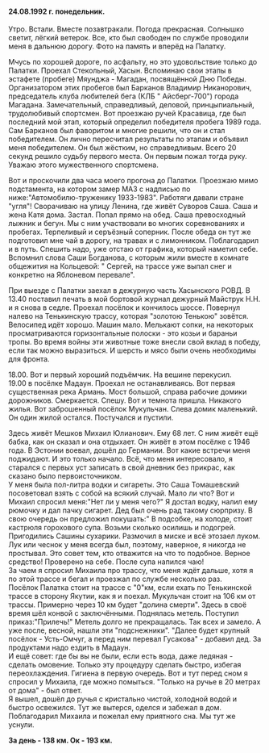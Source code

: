 #### 24.08.1992 г. понедельник.

Утро. Встали. Вместе позавтракали. Погода прекрасная. Солнышко светит, лёгкий ветерок. Все, кто был свободен по службе проводили меня в дальнюю дорогу. Фото на память и вперёд на Палатку.

Мчусь по хорошей дороге, по асфальту, но это удовольствие только до Палатки. Проехал Стекольный, Хасын. Вспоминаю свои этапы в эстафете \(пробеге\) Мяунджа - Магадан, посвящённой Дню Победы. Организатором этих пробегов был Барканов Владимир Никанорович, председатель клуба любителей бега \(КЛБ " Айсберг-700"\) города Магадана. Замечательный, справедливый, деловой, принцыпиальный, трудолюбивый  спортсмен. Вот проезжаю ручей Красавица, где был последний мой этап, который определил победителя пробега 1989 года. Сам Барканов был фаворитом и многие решили, что он и стал победителем. Он лично пересчитал результаты по этапам и объявил меня победителем. Он был жёстким, но справедливым. Всего 20 секунд решило судьбу первого места. Он первым пожал тогда руку. Уважаю этого мужественного спортсмена.

Вот и проскочили два часа моего прогона до Палатки. Проезжаю мимо подстамента, на котором замер МАЗ с надписью по ниже:"Автомобилю-труженику 1933-1983". Работяги давали стране "угля"! Сворачиваю на улицу Ленина, где живёт Суворов Саша. Саша и жена Катя дома. Застал. Попал прямо на обед. Саша превосходный лыжник и бегун. Мы с ним участвовали во многих соревнованиях и пробегах. Терпеливый и серъёзный соперник. После обеда он тут же подготовил мне чай в дорогу, на травах и с лимонником. Поблагодарил и в путь. Спешить надо, уже отстаю от графика, который наметил себе. Вспомнил слова Саши Богданова, с которым жили вместе в комнате общежития на Кольцевой: "    Сергей, на трассе уже выпал снег и конкретно на Яблоневом перевале".

При выезде с Палатки заехал в дежурную часть Хасынского РОВД. В 13.40 поставил печать в мой бортовой журнал дежурный Майструк Н.Н. и я снова в седле. Проехал посёлок и кончилось шоссе. Повернул налево на Тенькинскую трассу, которая "золотою Тенькою" зовётся.  
  Велосипед идёт хорошо. Машин мало. Мелькают сопки, на некоторых просматриваются горизонтальные полоски - это козьи и бараньи тропы. Во время войны эти животные тоже внесли свой вклад в победу, если так можно выразиться. И шерсть и мясо были очень необходимы для фронта.

18.00. Вот и первый хороший подъёмчик. На вешине перекусил.  
  19.00 в посёлке     Мадаун. Проехал не останавливаясь. Вот первая существенная река Армань. Мост большой, справа рабочие домики дорожников. Смеркается. Спешу. Вот и темнота пришла. Никакого жилья. Вот заброшенный посёлок Мукульчан. Слева домик маленький. Он один жилой остался. Постучался и пустили.

Здесь живёт Мешков Михаил Юлианович. Ему 68 лет. С ним живёт ещё бабка, как он сказал и она отдыхает. Он живёт в этом посёлке с 1946 года. В Эстонии воевал, дошёл до Германии. Вот какие встречи меня поджидают. И это только начало. Всё, что меня интересовало, я старался с первых уст записать в свой дневник без прикрас, как сказано было первоисточником.   
    У меня была пол-литра водки и сигареты. Это Саша Томашевский посоветовал взять с собой на всякий случай. Мало ли что? Вот и Михаил спросил меня:"Нет ли у меня чего?" Я достал водку, налил ему рюмочку и дал пачку сигарет. Дед был очень рад такому сюрпризу. В свою очередь он предложил покушать:" В подсобке, на холоде, стоит кастрюля горохового супа. Возьми сколько осилишь и подогрей. Пригодились Сашины сухарики. Размочил в миске и всё этозаел луком.   
 Лук или чеснок у меня всегда был, поэтому, наверное, я никогда не простывал. Это совет тем, кто отважится на что то подобное. Верное средство! Проверено на себе. После супа напился  чаю!  
  За чаем я спросил Михаила про трассу, что меня ждёт дальше, хотя я по этой трассе и бегал и  проезжал по службе несколько раз.  
  Посёлок Палатка стоит на трассе с "0"км, если ехать по Тенькинской трассе в сторону Якутии, как я и поехал. Мукульчан стоит на 106 км от трассы.  Примерно через 10 км будет "долина смерти". Здесь в своё время шёл конвой с заключёнными. Поднялась метель. Поступил приказ:"Прилечь!" Метель долго не прекращалась. Так всех и замело. А уже после, весной, нашли эти "подснежники". "Далее будет крупный посёлок -     Усть-Омчуг, а перед ним перевал Гусакова" - добавил дед. За продуктами надо ездить в Мадаун.  
  И ещё совет: где бы вы не были, если есть вода, даже ледяная - сделать омовение. Только эту процедуру сделать быстро, избегая переохлаждения. Гигиена в первую очередь. Вот и тут перед сном я спросил у Михаила, где можно помыться. "Только на ручье в 20 метрах от дома" - был ответ.   
   Я вышел, дошёл до ручья с кристально чистой, холодной водой и быстро освежился. Тут же вытерся, оделся и забежал в дом. Поблагодарил Михаила и пожелал ему приятного сна. Мы тут же уснули.  
  
  **За день - 138 км. Ок - 193 км.**

